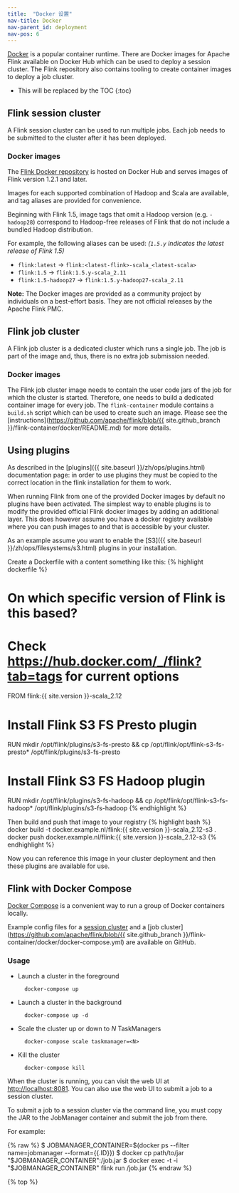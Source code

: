 ```yaml
---
title:  "Docker 设置"
nav-title: Docker
nav-parent_id: deployment
nav-pos: 6
---
```

<!--
Licensed to the Apache Software Foundation (ASF) under one
or more contributor license agreements.  See the NOTICE file
distributed with this work for additional information
regarding copyright ownership.  The ASF licenses this file
to you under the Apache License, Version 2.0 (the
"License"); you may not use this file except in compliance
with the License.  You may obtain a copy of the License at

  http://www.apache.org/licenses/LICENSE-2.0

Unless required by applicable law or agreed to in writing,
software distributed under the License is distributed on an
"AS IS" BASIS, WITHOUT WARRANTIES OR CONDITIONS OF ANY
KIND, either express or implied.  See the License for the
specific language governing permissions and limitations
under the License.
-->

[Docker](https://www.docker.com) is a popular container runtime. 
There are Docker images for Apache Flink available on Docker Hub which can be used to deploy a session cluster.
The Flink repository also contains tooling to create container images to deploy a job cluster.

* This will be replaced by the TOC
{:toc}

## Flink session cluster

A Flink session cluster can be used to run multiple jobs. 
Each job needs to be submitted to the cluster after it has been deployed. 

### Docker images

The [Flink Docker repository](https://hub.docker.com/_/flink/) is hosted on
Docker Hub and serves images of Flink version 1.2.1 and later.

Images for each supported combination of Hadoop and Scala are available, and tag aliases are provided for convenience.

Beginning with Flink 1.5, image tags that omit a Hadoop version (e.g.
`-hadoop28`) correspond to Hadoop-free releases of Flink that do not include a
bundled Hadoop distribution.

For example, the following aliases can be used: *(`1.5.y` indicates the latest
release of Flink 1.5)*

* `flink:latest` → `flink:<latest-flink>-scala_<latest-scala>`
* `flink:1.5` → `flink:1.5.y-scala_2.11`
* `flink:1.5-hadoop27` → `flink:1.5.y-hadoop27-scala_2.11`

**Note:** The Docker images are provided as a community project by individuals
on a best-effort basis. They are not official releases by the Apache Flink PMC.

## Flink job cluster

A Flink job cluster is a dedicated cluster which runs a single job. 
The job is part of the image and, thus, there is no extra job submission needed. 

### Docker images

The Flink job cluster image needs to contain the user code jars of the job for which the cluster is started.
Therefore, one needs to build a dedicated container image for every job.
The `flink-container` module contains a `build.sh` script which can be used to create such an image.
Please see the [instructions](https://github.com/apache/flink/blob/{{ site.github_branch }}/flink-container/docker/README.md) for more details. 

## Using plugins
As described in the [plugins]({{ site.baseurl }}/zh/ops/plugins.html) documentation page: in order to use plugins they must be
copied to the correct location in the flink installation for them to work.

When running Flink from one of the provided Docker images by default no plugins have been activated.
The simplest way to enable plugins is to modify the provided official Flink docker images by adding
an additional layer. This does however assume you have a docker registry available where you can push images to and
that is accessible by your cluster.

As an example assume you want to enable the [S3]({{ site.baseurl }}/zh/ops/filesystems/s3.html) plugins in your installation.

Create a Dockerfile with a content something like this: {% highlight dockerfile %}
# On which specific version of Flink is this based?
# Check https://hub.docker.com/_/flink?tab=tags for current options
FROM flink:{{ site.version }}-scala_2.12

# Install Flink S3 FS Presto plugin
RUN mkdir /opt/flink/plugins/s3-fs-presto && cp /opt/flink/opt/flink-s3-fs-presto* /opt/flink/plugins/s3-fs-presto

# Install Flink S3 FS Hadoop plugin
RUN mkdir /opt/flink/plugins/s3-fs-hadoop && cp /opt/flink/opt/flink-s3-fs-hadoop* /opt/flink/plugins/s3-fs-hadoop
{% endhighlight %}

Then build and push that image to your registry
{% highlight bash %}
docker build -t docker.example.nl/flink:{{ site.version }}-scala_2.12-s3 .
docker push     docker.example.nl/flink:{{ site.version }}-scala_2.12-s3
{% endhighlight %}

Now you can reference this image in your cluster deployment and then these plugins are available for use.

## Flink with Docker Compose

[Docker Compose](https://docs.docker.com/compose/) is a convenient way to run a
group of Docker containers locally.

Example config files for a [session cluster](https://github.com/docker-flink/examples/blob/master/docker-compose.yml) and a [job cluster](https://github.com/apache/flink/blob/{{ site.github_branch }}/flink-container/docker/docker-compose.yml)
are available on GitHub.

### Usage

* Launch a cluster in the foreground

        docker-compose up

* Launch a cluster in the background

        docker-compose up -d

* Scale the cluster up or down to *N* TaskManagers

        docker-compose scale taskmanager=<N>

* Kill the cluster

        docker-compose kill

When the cluster is running, you can visit the web UI at [http://localhost:8081](http://localhost:8081). 
You can also use the web UI to submit a job to a session cluster.

To submit a job to a session cluster via the command line, you must copy the JAR to the JobManager
container and submit the job from there.

For example:

{% raw %}
    $ JOBMANAGER_CONTAINER=$(docker ps --filter name=jobmanager --format={{.ID}})
    $ docker cp path/to/jar "$JOBMANAGER_CONTAINER":/job.jar
    $ docker exec -t -i "$JOBMANAGER_CONTAINER" flink run /job.jar
{% endraw %}

{% top %}
